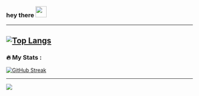 
### hey there <img src="https://media.giphy.com/media/hvRJCLFzcasrR4ia7z/giphy.gif" width="30px"/>
---
[![Top Langs](https://github-readme-stats.vercel.app/api/top-langs/?username=aleksem07&layout=compact&theme=vision-friendly-dark)](https://github.com/anuraghazra/github-readme-stats)
---

### :fire: My Stats :
[![GitHub Streak](http://github-readme-streak-stats.herokuapp.com?user=aleksem07&theme=dark&background=000000)](https://git.io/streak-stats)

---
[![](https://visitcount.itsvg.in/api?id=aleksem07&label=Profile%20Views&color=12&icon=5&pretty=true)](https://visitcount.itsvg.in)

<!--
**aleksem07/aleksem07** is a ✨ _special_ ✨ repository because its `README.md` (this file) appears on your GitHub profile.

Here are some ideas to get you started:

- 🔭 I’m currently working on ...
- 🌱 I’m currently learning ...
- 👯 I’m looking to collaborate on ...
- 🤔 I’m looking for help with ...
- 💬 Ask me about ...
- 📫 How to reach me: ...
- 😄 Pronouns: ...
- ⚡ Fun fact: ...
-->

